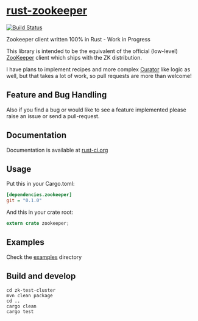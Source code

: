 [rust-zookeeper][doc]
=====================

[![Build Status](https://travis-ci.org/bonifaido/rust-zookeeper.svg?branch=master)](https://travis-ci.org/bonifaido/rust-zookeeper)

Zookeeper client written 100% in Rust - Work in Progress

This library is intended to be the equivalent of the official (low-level) [ZooKeeper][javadoc] client which ships with the ZK distribution.

I have plans to implement recipes and more complex [Curator][curator] like logic as well, but that takes a lot of work, so pull requests are more than welcome!

## Feature and Bug Handling
Also if you find a bug or would like to see a feature implemented please raise an issue or send a pull-request.

## Documentation
Documentation is available at [rust-ci.org][doc]

## Usage

Put this in your Cargo.toml:

```ini
[dependencies.zookeeper]
git = "0.1.0"
```

And this in your crate root:

```rust
extern crate zookeeper;
```

## Examples
Check the [examples][examples] directory

[doc]: http://www.rust-ci.org/bonifaido/rust-zookeeper/doc/zookeeper
[examples]: https://github.com/bonifaido/rust-zookeeper/tree/master/examples
[javadoc]: https://zookeeper.apache.org/doc/r3.4.6/api/org/apache/zookeeper/ZooKeeper.html
[curator]: http://curator.apache.org/

## Build and develop
```shell
cd zk-test-cluster
mvn clean package
cd ..
cargo clean
cargo test
```
